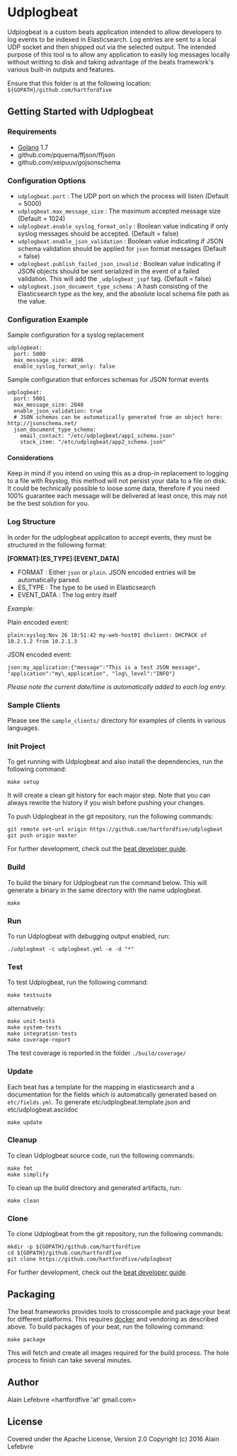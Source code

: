# Udplogbeat

Udplogbeat is a custom beats application intended to allow developers to log events to be indexed in Elasticsearch.  Log entries are sent to a local UDP socket and then shipped out via the selected output.
The intended purpose of this tool is to allow any application to easily log messages locally without writting to disk and taking advantage of the beats framework's various built-in outputs and features.


Ensure that this folder is at the following location:
`${GOPATH}/github.com/hartfordfive`

## Getting Started with Udplogbeat

### Requirements

* [Golang](https://golang.org/dl/) 1.7
* github.com/pquerna/ffjson/ffjson
* github.com/xeipuuv/gojsonschema

### Configuration Options

- `udplogbeat.port` : The UDP port on which the process will listen (Default = 5000)
- `udplogbeat.max_message_size` : The maximum accepted message size (Default = 1024)
- `udplogbeat.enable_syslog_format_only` : Boolean value indicating if only syslog messages should be accepted. (Default = false)
- `udplogbeat.enable_json_validation` : Boolean value indicating if JSON schema validation should be applied for `json` format messages (Default = false)
- `udplogbeat.publish_failed_json_invalid` : Boolean value indicating if JSON objects should be sent serialized in the event of a failed validation.  This will add the `_udplogbeat_jspf` tag. (Default = false)
- `udplogbeat.json_document_type_schema` :  A hash consisting of the Elasticsearch type as the key, and the absolute local schema file path as the value.

### Configuration Example

Sample configuration for a syslog replacement
```
udplogbeat:
  port: 5000
  max_message_size: 4096
  enable_syslog_format_only: false
```

Sample configuration that enforces schemas for JSON format events
```
udplogbeat:
  port: 5001
  max_message_size: 2048
  enable_json_validation: true
  # JSON schemas can be automatically generated from an object here: http://jsonschema.net/
  json_document_type_schema: 
    email_contact: "/etc/udplogbeat/app1_schema.json"
    stock_item: "/etc/udplogbeat/app2_schema.json"
```

#### Considerations

Keep in mind if you intend on using this as a drop-in replacement to logging to a file with Rsyslog, this method will not persist your data to a file on disk.
It could be technically possible to loose some data, therefore if you need 100% guarantee each message will be delivered at least once, this may not be the best solution for you.

### Log Structure

In order for the udplogbeat application to accept events, they must be structured in the following format:

**[FORMAT]:[ES_TYPE]:[EVENT_DATA]**

* FORMAT : Either `json` or `plain`.  JSON encoded entries will be automatically parsed.
* ES_TYPE : The type to be used in Elasticsearch
* EVENT_DATA : The log entry itself

*Example:*

Plain encoded event:
```
plain:syslog:Nov 26 18:51:42 my-web-host01 dhclient: DHCPACK of 10.2.1.2 from 10.2.1.3
```

JSON encoded event:
```
json:my_application:{"message":"This is a test JSON message", "application":"my\_application", "log\_level":"INFO"}
```

*Please note the current date/time is automatically added to each log entry.*

### Sample Clients

Please see the `sample_clients/` directory for examples of clients in various languages.


### Init Project
To get running with Udplogbeat and also install the
dependencies, run the following command:

```
make setup
```

It will create a clean git history for each major step. Note that you can always rewrite the history if you wish before pushing your changes.

To push Udplogbeat in the git repository, run the following commands:

```
git remote set-url origin https://github.com/hartfordfive/udplogbeat
git push origin master
```

For further development, check out the [beat developer guide](https://www.elastic.co/guide/en/beats/libbeat/current/new-beat.html).

### Build

To build the binary for Udplogbeat run the command below. This will generate a binary
in the same directory with the name udplogbeat.

```
make
```


### Run

To run Udplogbeat with debugging output enabled, run:

```
./udplogbeat -c udplogbeat.yml -e -d "*"
```


### Test

To test Udplogbeat, run the following command:

```
make testsuite
```

alternatively:
```
make unit-tests
make system-tests
make integration-tests
make coverage-report
```

The test coverage is reported in the folder `./build/coverage/`

### Update

Each beat has a template for the mapping in elasticsearch and a documentation for the fields
which is automatically generated based on `etc/fields.yml`.
To generate etc/udplogbeat.template.json and etc/udplogbeat.asciidoc

```
make update
```


### Cleanup

To clean  Udplogbeat source code, run the following commands:

```
make fmt
make simplify
```

To clean up the build directory and generated artifacts, run:

```
make clean
```


### Clone

To clone Udplogbeat from the git repository, run the following commands:

```
mkdir -p ${GOPATH}/github.com/hartfordfive
cd ${GOPATH}/github.com/hartfordfive
git clone https://github.com/hartfordfive/udplogbeat
```


For further development, check out the [beat developer guide](https://www.elastic.co/guide/en/beats/libbeat/current/new-beat.html).


## Packaging

The beat frameworks provides tools to crosscompile and package your beat for different platforms. This requires [docker](https://www.docker.com/) and vendoring as described above. To build packages of your beat, run the following command:

```
make package
```

This will fetch and create all images required for the build process. The hole process to finish can take several minutes.

## Author

Alain Lefebvre <hartfordfive 'at' gmail.com>

## License

Covered under the Apache License, Version 2.0
Copyright (c) 2016 Alain Lefebvre